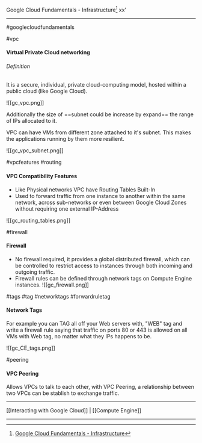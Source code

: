 Google Cloud Fundamentals - Infrastructure[^1] 
xx'
***
#googlecloudfundamentals 

#vpc
#### Virtual Private Cloud networking

###### Definition
It is a secure, individual, private cloud-computing model,
hosted within a public cloud (like Google Cloud).

![[gc_vpc.png]]

Additionally the size of ==subnet could be increase by expand== the range of IPs allocated to it.


VPC can have VMs from different zone attached to it's subnet.
This makes the applications running by them more resilient.

![[gc_vpc_subnet.png]]


#vpcfeatures #routing
#### VPC Compatibility Features 

- Like Physical networks VPC have Routing Tables Built-In
- Used to forward  traffic from one instance to another within the same network, across sub-networks or even between Google Cloud Zones without requiring one external IP-Address

![[gc_routing_tables.png]]

#firewall
#### Firewall

- No firewall required, it provides a global distributed firewall, which can be controlled to restrict access to instances through both incoming and outgoing traffic.
- Firewall rules can be defined through network tags on Compute Engine instances.
![[gc_firewall.png]]


#tags #tag #networktags #forwardruletag
#### Network Tags

For example you can TAG all off your Web servers with, "WEB" tag and write a firewall rule saying that traffic on ports 80 or 443 is allowed on all VMs with Web tag, no matter what they IPs happens to be.

![[gc_CE_tags.png]]

#peering
#### VPC Peering
Allows VPCs to talk to each other, with VPC Peering, a relationship between two VPCs can be stablish to exchange traffic.




***
[[Interacting with Google Cloud]] | [[Compute Engine]]

***
[^1]: [Google Cloud Fundamentals - Infrastructure](https://www.coursera.org/learn/gcp-fundamentals/home)


